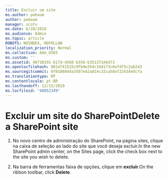 ```yaml
---
title: Excluir um site
ms.author: pebaum
author: pebaum
manager: scotv
ms.date: 6/28/2018
ms.audience: Admin
ms.topic: article
ROBOTS: NOINDEX, NOFOLLOW
localization_priority: Normal
ms.collection: Adm_O365
ms.custom: ''
ms.assetid: 48710191-b17d-4560-b356-b351371d4d73
ms.openlocfilehash: 0814741525c9fb9e354c3dd173c6efdf5c2ab243
ms.sourcegitcommit: 0f0186044a3597e42ad14c32ca58e7224344dcfa
ms.translationtype: MT
ms.contentlocale: pt-BR
ms.lasthandoff: 12/15/2019
ms.locfileid: "40052349"
---
```

# <a name="delete-a-sharepoint-site"></a><span data-ttu-id="a792e-102">Excluir um site do SharePoint</span><span class="sxs-lookup"><span data-stu-id="a792e-102">Delete a SharePoint site</span></span>

1. <span data-ttu-id="a792e-103">No novo centro de administração do SharePoint, na página sites, clique na caixa de seleção ao lado do site que você deseja excluir.</span><span class="sxs-lookup"><span data-stu-id="a792e-103">In the new  SharePoint admin center, on the Sites page, click the check box next to the site you wish to delete.</span></span>
    
2. <span data-ttu-id="a792e-104">Na barra de ferramentas faixa de opções, clique em **excluir**.</span><span class="sxs-lookup"><span data-stu-id="a792e-104">On the ribbon toolbar, click **Delete**.</span></span>
    

